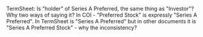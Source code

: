 
TermSheet: Is "holder" of Series A Preferred, the same thing as "Investor"?  Why two ways of saying it?  In COI - "Preferred Stock" is expressly "Series A Preferred". In TermSheet is "Series A Preferred" but in other documents it is "Series A Preferred Stock" - why the inconsistency?




